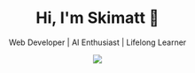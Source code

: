 
<h1 align="center">Hi, I'm Skimatt 👋</h1>
<p align="center">Web Developer | AI Enthusiast | Lifelong Learner</p>

<div align="center">
  <img src="https://capsule-render.vercel.app/api?type=waving&color=0F2027,203A43,2C5364&height=200&section=header&text=Welcome%20to%20my%20GitHub!&fontColor=ffffff&fontSize=30&fontAlignY=40" />
</div>

